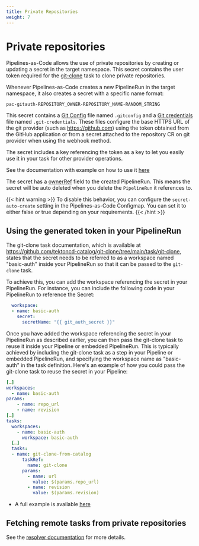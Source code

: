 ```yaml
---
title: Private Repositories
weight: 7
---
```

# Private repositories

Pipelines-as-Code allows the use of private repositories by creating or
updating a secret in the target namespace. This secret contains the user token
required for the [git-clone](https://hub.tekton.dev/tekton/task/git-clone) task
to clone private repositories.

Whenever Pipelines-as-Code creates a new PipelineRun in the target namespace,
it also creates a secret with a specific name format:

`pac-gitauth-REPOSITORY_OWNER-REPOSITORY_NAME-RANDOM_STRING`

This secret contains a [Git Config](https://git-scm.com/docs/git-config) file named
`.gitconfig` and a [Git credentials](https://git-scm.com/docs/gitcredentials)
file named `.git-credentials`. These files configure the base HTTPS URL of the git provider
(such as <https://github.com>) using the token obtained from the GitHub application
or from a secret attached to the repository CR on git provider when using the webhook method.

The secret includes a key referencing the token as a key to let you easily use it in your task for
other provider operations.

See the documentation with example on how to use it
[here](../authoringprs/#using-the-temporary-github-app-token-for-github-api-operations)

The secret has a
[ownerRef](https://kubernetes.io/docs/concepts/overview/working-with-objects/owners-dependents/)
field to the created PipelineRun. This means the secret will be auto deleted
when you delete the `PipelineRun` it references to.

{{< hint warning >}}
To disable this behavior, you can configure the `secret-auto-create` setting in
the Pipelines-as-Code Configmap. You can set it to either false or true
depending on your requirements.
{{< /hint >}}

## Using the generated token in your PipelineRun

The git-clone task documentation, which is available at
<https://github.com/tektoncd-catalog/git-clone/tree/main/task/git-clone>,
states that the secret needs to be referred to as a workspace named
"basic-auth" inside your PipelineRun so that it can be passed to
the `git-clone` task.

To achieve this, you can add the workspace referencing the secret in your
PipelineRun. For instance, you can include the following code in your
PipelineRun to reference the Secret:

```yaml
  workspace:
  - name: basic-auth
    secret:
      secretName: "{{ git_auth_secret }}"
```

Once you have added the workspace referencing the secret in your PipelineRun as
described earlier, you can then pass the git-clone task to reuse it inside your
Pipeline or embedded PipelineRun. This is typically achieved by including the
git-clone task as a step in your Pipeline or embedded PipelineRun, and
specifying the workspace name as "basic-auth" in the task definition. Here's an
example of how you could pass the git-clone task to reuse the secret in your
Pipeline:

```yaml
[…]
workspaces:
  - name: basic-auth
params:
    - name: repo_url
    - name: revision
[…]
tasks:
  workspaces:
    - name: basic-auth
      workspace: basic-auth
  […]
  tasks:
  - name: git-clone-from-catalog
      taskRef:
        name: git-clone
      params:
        - name: url
          value: $(params.repo_url)
        - name: revision
          value: $(params.revision)
```

- A full example is available
  [here](https://github.com/openshift-pipelines/pipelines-as-code/blob/main/test/testdata/pipelinerun_git_clone_private.yaml)

## Fetching remote tasks from private repositories

See the [resolver documentation](../resolver/#remote-http-url-from-a-private-github-repository) for more details.
